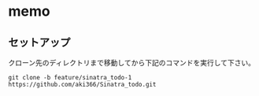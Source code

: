 # memo

## セットアップ
クローン先のディレクトリまで移動してから下記のコマンドを実行して下さい。
```
git clone -b feature/sinatra_todo-1 https://github.com/aki366/Sinatra_todo.git
```
